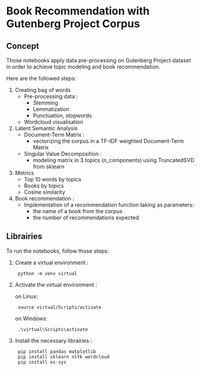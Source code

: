 # Book Recommendation with Gutenberg Project Corpus

## Concept

Those notebooks apply data pre-processing on Gutenberg Project dataset in order to achieve topic modeling and book recommendation.

Here are the followed steps: 

1. Creating bag of words
    + Pre-processing data :
        + Stemming
        + Lemmatization
        + Punctuation, stopwords
    + Wordcloud visualisation
2. Latent Semantic Analysis
    + Document-Term Matrix :
        + vectorizing the corpus in a TF-IDF weighted Document-Term Matrix
    + Singular Value Decomposition :
        + modeling matrix in 3 topics (n_components) using TruncatedSVD from sklearn
3. Metrics
    + Top 10 words by topics
    + Books by topics
    + Cosine similarity
4. Book recommendation :
    + Implementation of a recommendation function taking as parameters:
        + the name of a book from the corpus
        + the number of recommendations expected

## Librairies

To run the notebooks, follow those steps:

1. Create a virtual environment :

        python -m venv virtual
        
2. Activate the virtual environment :

    on Linux:

        source virtual/Scripts/activate
        
    on Windows:
        
        .\virtual\Scripts\activate
        
3. Install the necessary librairies :

        pip install pandas matplotlib
        pip install sklearn nltk wordcloud
        pip install os-sys

